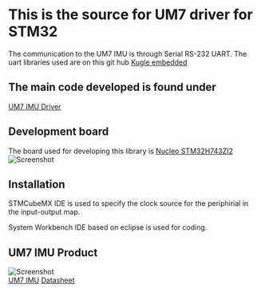 # This is the source for UM7 driver for STM32

The communication to the UM7 IMU is through Serial RS-232 UART. The uart libraries used are on this git hub [Kugle embedded](https://github.com/mindThomas/Kugle-Embedded)

## The main code developed is found under 

[UM7 IMU Driver](https://github.com/jdios89/STM32_UM7_driver/tree/master/TestCode_UM7_library/Libraries/Devices/MTI200)

## Development board 

The board used for developing this library is [Nucleo STM32H743ZI2](https://www.st.com/en/evaluation-tools/nucleo-h743zi.html#sample-buy) <br/>
![Screenshot](nucleo.jpg)

## Installation 

STMCubeMX IDE is used to specify the clock source for the periphirial in the input-output map. 

System Workbench IDE based on eclipse is used for coding. 

## UM7 IMU Product

![Screenshot](UM7.jpeg)<br/>
[UM7 IMU](https://redshiftlabs.com.au/product/um7-lt-orientation-sensor/)
[Datasheet](https://redshiftlabs.com.au/wp-content/uploads/2018/02/um7_datasheet_v1-6_10.1.2016.pdf)
